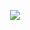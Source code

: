 <p align="center">
<img src="https://capsule-render.vercel.app/api?type=waving&color=timeGradient&height=300&&section=header&text={Hi there! 👋}&fontSize=90&fontAlign=50&fontAlignY=30&desc={我是AuroraFater}&descAlign=50&descSize=30&descAlignY=60&animation=twinkling" />
</p>
